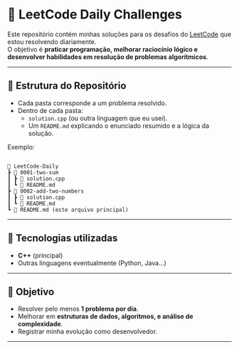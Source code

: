 # 🧩 LeetCode Daily Challenges  

Este repositório contém minhas soluções para os desafios do [LeetCode](https://leetcode.com/) que estou resolvendo diariamente.  
O objetivo é **praticar programação, melhorar raciocínio lógico e desenvolver habilidades em resolução de problemas algorítmicos**.  

---

## 📌 Estrutura do Repositório  

- Cada pasta corresponde a um problema resolvido.  
- Dentro de cada pasta:  
  - `solution.cpp` (ou outra linguagem que eu usei).  
  - Um `README.md` explicando o enunciado resumido e a lógica da solução.  

Exemplo:

```

📂 LeetCode-Daily
┣ 📂 0001-two-sum
┃ ┣ 📜 solution.cpp
┃ ┗ 📜 README.md
┣ 📂 0002-add-two-numbers
┃ ┣ 📜 solution.cpp
┃ ┗ 📜 README.md
┗ 📜 README.md (este arquivo principal)

```
---

## 🚀 Tecnologias utilizadas  

- **C++** (principal)  
- Outras linguagens eventualmente (Python, Java...)  

---

## 🎯 Objetivo  

- Resolver pelo menos **1 problema por dia**.  
- Melhorar em **estruturas de dados, algoritmos, e análise de complexidade**.  
- Registrar minha evolução como desenvolvedor.  

---
